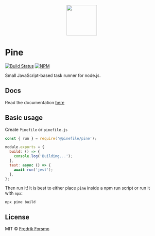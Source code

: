 <div align="center">
  <a href="https://github.com/pinefile/pine">
    <img src="https://avatars.githubusercontent.com/u/70938295?s=200&v=4" width="100px" height="100px" />
  </a>
</div>

# Pine

[![Build Status](https://img.shields.io/github/workflow/status/pinefile/pine/build?color=049668&style=flat-square)](https://github.com/pinefile/pine/actions) [![NPM](https://img.shields.io/npm/v/@pinefile/pine?color=049668&style=flat-square)](https://www.npmjs.com/package/@pinefile/pine)

Small JavaScript-based task runner for node.js.

## Docs

Read the documentation [here](https://pinefile.github.io/docs/)

## Basic usage

Create `Pinefile` or `pinefile.js`

```js
const { run } = require('@pinefile/pine');

module.exports = {
  build: () => {
    console.log('Building...');
  },
  test: async () => {
    await run('jest');
  },
};
```

Then run it! It is best to either place `pine` inside a npm run script or run it with `npx`:

```
npx pine build
```

## License

MIT © [Fredrik Forsmo](https://github.com/frozzare)
